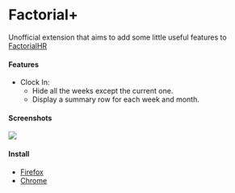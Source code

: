 # Factorial+

Unofficial extension that aims to add some little useful features to [FactorialHR](https://factorialhr.com)

#### Features
* Clock In:
    * Hide all the weeks except the current one.
    * Display a summary row for each week and month.
    
#### Screenshots

![](https://addons.cdn.mozilla.net/user-media/previews/full/219/219595.png?modified=1558376726)

#### Install

* [Firefox](https://addons.mozilla.org/es/firefox/addon/factorial-plus/)
* [Chrome](https://chrome.google.com/webstore/detail/factorial%20/eglhnnloiefgebiklijhfjmehnkehofe?hl=es&gl=ES)

